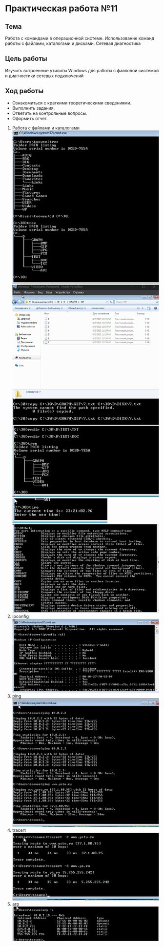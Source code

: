 # Практическая работа №11

## Тема
Работа с командами в операционной системе. Использование команд работы с файлами, каталогами и дисками. Сетевая диагностика

## Цель работы
Изучить встроенные утилиты Windows для работы с файловой системой и диагностики сетевых подключений

## Ход работы
- Ознакомиться с краткими теоретическими сведениями.
- Выполнить задания.
- Ответить на контрольные вопросы.
- Оформить отчет.

1. Работа с файлами и каталогами 
    ![img.png](img.png)
    ![img_1.png](img_1.png)
    ![img_2.png](img_2.png)
    ![img_3.png](img_3.png)
    ![img_4.png](img_4.png)
    ![img_5.png](img_5.png)
2. ipconfig
    ![img_6.png](img_6.png)
3. ping
    ![img_7.png](img_7.png)
4. tracert
    ![img_8.png](img_8.png)
5. arp
    ![img_9.png](img_9.png)


    
    

